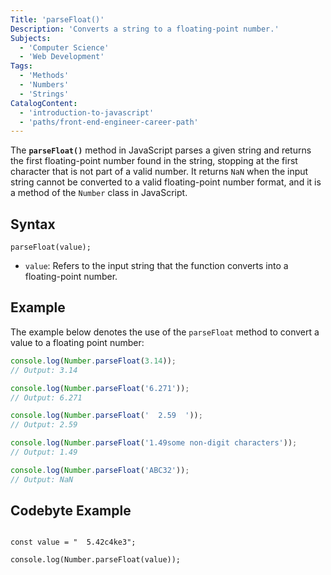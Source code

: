 ```yaml
---
Title: 'parseFloat()'
Description: 'Converts a string to a floating-point number.'
Subjects:
  - 'Computer Science'
  - 'Web Development'
Tags:
  - 'Methods'
  - 'Numbers'
  - 'Strings'
CatalogContent:
  - 'introduction-to-javascript'
  - 'paths/front-end-engineer-career-path'
---
```


The **`parseFloat()`** method in JavaScript parses a given string and returns the first floating-point number found in the string, stopping at the first character that is not part of a valid number. It returns `NaN` when the input string cannot be converted to a valid floating-point number format, and it is a method of the `Number` class in JavaScript.

## Syntax

```pseudo
parseFloat(value);
```

- `value`: Refers to the input string that the function converts into a floating-point number.

## Example

The example below denotes the use of the `parseFloat` method to convert a value to a floating point number:

```js
console.log(Number.parseFloat(3.14));
// Output: 3.14

console.log(Number.parseFloat('6.271'));
// Output: 6.271

console.log(Number.parseFloat('  2.59  '));
// Output: 2.59

console.log(Number.parseFloat('1.49some non-digit characters'));
// Output: 1.49

console.log(Number.parseFloat('ABC32'));
// Output: NaN
```

## Codebyte Example

```codebyte/js

const value = "  5.42c4ke3";

console.log(Number.parseFloat(value));
```
